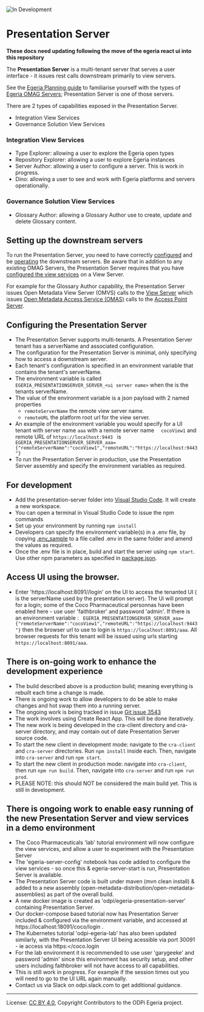 <!-- SPDX-License-Identifier: CC-BY-4.0 -->
<!-- Copyright Contributors to the ODPi Egeria project. -->
 
![In Development](../../../open-metadata-publication/website/images/egeria-content-status-in-development.png#pagewidth)

# Presentation Server

**These docs need updating following the move of the egeria react ui into this repository**

The **Presentation Server** is a multi-tenant server that serves a user interface - it issues rest calls downstream primarily to view
servers.    

See the [Egeria Planning guide](https://github.com/odpi/egeria/tree/master/open-metadata-publication/website/planning-guide) to familiarise yourself with 
the types of [Egeria OMAG Servers](../../admin-services/docs/concepts/omag-server.md); Presentation Server is one of those servers.  

There are 2 types of capabilities exposed in the Presentation Server.
- Integration View Services
- Governance Solution View Services  

### Integration View Services

- Type Explorer: allowing a user to explore the Egeria open types
- Repository Explorer: allowing a user to explore Egeria instances
- Server Author: allowing a user to configure a server. This is work in progress.
- Dino: allowing a user to see and work with Egeria platforms and servers operationally.      

### Governance Solution View Services  
- Glossary Author: allowing a Glossary Author use to create, update and delete Glossary content.       

## Setting up the downstream servers  
 To run the Presentation Server, you need to have correctly [configured](../../admin-services/docs/user/configuring-an-omag-server.md) and be [operating](../../admin-services/docs/user/operating-omag-server.md) the downstream servers.
 Be aware that in addition to any existing OMAG Servers, the Presentation Server requires that you have [configured the view services](../../admin-services/docs/user/configuring-the-view-services.md) on a View Server. 

 For example for the Glossary Author capability, the Presentation Server issues Open Metadata View Server (OMVS) calls to the [View Server](../../admin-services/docs/concepts/view-server.md)
 which issues [Open Metadata Access Service (OMAS)](../../access-services/README.md) calls to the [Access Point Server](../../admin-services/docs/concepts/metadata-access-point.md).     
 
## Configuring the Presentation Server 
* The Presentation Server supports multi-tenants. A Presentation Server tenant has a serverName and associated configuration.
* The configuration for the Presentation Server is minimal, only specifying how to access a downstream server.     
* Each tenant's configuration is specified in an environment variable that contains the tenant's serverName. 
* The environment variable is called `EGERIA_PRESENTATIONSERVER_SERVER_<ui server name>`  when the <ui server name> is the tenants
 serverName.
* The value of the environment variable is a json payload with 2 named properties
    * `remoteServerName` the remote view server name.
    * `remoteURL` the platform root url for the view server. 
* An example of the environment variable you would specify for a UI tenant with server name `aaa` with a remote server name
`  cocoView1` and remote URL of `https://localhost:9443 ` is
 ` EGERIA_PRESENTATIONSERVER_SERVER_aaa={"remoteServerName":"cocoView1","remoteURL":"https://localhost:9443"}`
* To run the Presentation Server in production, use the Presentation Server assembly and specify the environment variables as required.   

## For development
 * Add the presentation-server folder into [Visual Studio Code](https://code.visualstudio.com/). It will create a new workspace.
 * You can open a terminal in Visual Studio Code to issue the npm commands
 * Set up your environment by running `npm install`
 * Developers can specify the environment variable(s) in a .env file, by copying [.env_sample](nodejs/.env_sample) to a file
 called .env in the same folder and amend the values as required.
 * Once the .env file is in place, build and start the server using `npm start`. Use other npm parameters as specified in [package.json](nodejs/package.json).  

## Access UI using the browser. 
 * Enter 'https://localhost:8091/<tenant-name>/login' on the UI to access the tenanted UI (<tenant-name> is the serverName used by the presentation server). The Ui will prompt for a login; some of the 
 Coco Pharmaceutical personnas have been enabled here - use user 'faithbroker' and password 'admin'. If there is an environment variable :
  ` EGERIA_PRESENTATIONSERVER_SERVER_aaa={"remoteServerName":"cocoView1","remoteURL":"https://localhost:9443"}`
  then the browser url to use to login is `https://localhost:8091/aaa`. All browser requests for this tenant will be issued using urls starting
  `https://localhost:8091/aaa`. 

## There is on-going work to enhance the development experience 
 * The build described above is a production build; meaning everything is rebuilt each time a change is made.
 * There is ongoing work to allow developers to do be able to make changes and hot swap them into a running server.
 * The ongoing work is being tracked in issue [Git issue 3543](https://github.com/odpi/egeria/issues/3543)
 * The work involves using Create React App. This will be done iteratively.
 * The new work is being developed in the cra-client directory and cra-server directory, and may contain out of date Presentation Server source code. 
 * To start the new client in development mode: navigate to the `cra-client` and `cra-server` directories. Run `npm install` inside each. Then, navigate into `cra-server` and run `npm start`.
 * To start the new client in production mode: navigate into `cra-client`, then run `npm run build`. Then, navigate into `cra-server` and run `npm run prod`.
 * PLEASE NOTE: this should NOT be considered the main build yet. This is still in development.

## There is ongoing work to enable easy running of the new Presentation Server and view services in a demo environment
 * The Coco Pharmaceuticals 'lab' tutorial environment will now configure the view services, and allow a user to experiment with the Presentation Server
 * The 'egeria-server-config' notebook has code added to configure the view services - so once this & egeria-server-start is run, Presentation Server is available.
 * The Presentation Server code is built under maven (mvn clean install) & added to a new assembly (open-metadata-distribution/open-metadata-assemblies) as part of the overall build.
 * A new docker image is created as 'odpi/egeria-presentation-server' containing Presentation Server.
 * Our docker-compose based tutorial now has Presentation Server included & configured via the environment variable, and accessed at https://localhost:18091/coco/login .
 * The Kubernetes tutorial 'odpi-egeria-lab' has also been updated similarly, with the Presentation Server UI being acessible via port 30091 - ie access via https:<<address-of-k8s-node>/coco.login
 * For the lab environment it is recommended to use user 'garygeeke' and password 'admin' since this environment has security setup, and other users including faithbroker will not have access to all capabilities. 
 * This is still work in progress. For example if the session times out you will need to go to the UI URL again manually.
 * Contact us via Slack on odpi.slack.com to get additional guidance.

----
License: [CC BY 4.0](https://creativecommons.org/licenses/by/4.0/),
Copyright Contributors to the ODPi Egeria project.
